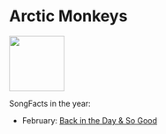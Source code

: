 # Arctic Monkeys

<img src="https://images.squarespace-cdn.com/content/v1/5183a6f4e4b0580e0005cd82/3348e5c1-d5a1-4ca2-9c00-5beb0a8cc3f3/RED+FINAL+COVER+lip+fix3.jpg?format=1500w" height="100" width="100" />

SongFacts in the year:


- February: [Back in the Day & So Good](../song/feb/Back_in_the_Day_&_So_Good.md)
